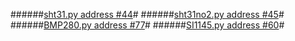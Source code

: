 ######[sht31.py address #44](https://goo.gl/xpkXft)#
######[sht31no2.py address #45](https://goo.gl/aYgAqz)#
######[BMP280.py address #77](https://goo.gl/Azso95)#
######[SI1145.py address #60](https://goo.gl/YTI9wA)#
